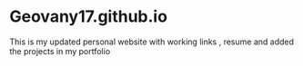 # Geovany17.github.io
This is my updated personal website with working links , resume and added the projects in my portfolio
